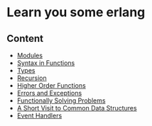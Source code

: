 Learn you some erlang
===
Content
---
* [Modules](modules.md)
* [Syntax in Functions](syntax_in_functions.md)
* [Types](types.md)
* [Recursion](recursion.md)
* [Higher Order Functions](higher_order_functions.md)
* [Errors and Exceptions](errors_and_exceptions.md)
* [Functionally Solving Problems](functionally_solving_problems.md)
* [A Short Visit to Common Data Structures](common_data_structures.md)
* [Event Handlers](event_handlers.md)







